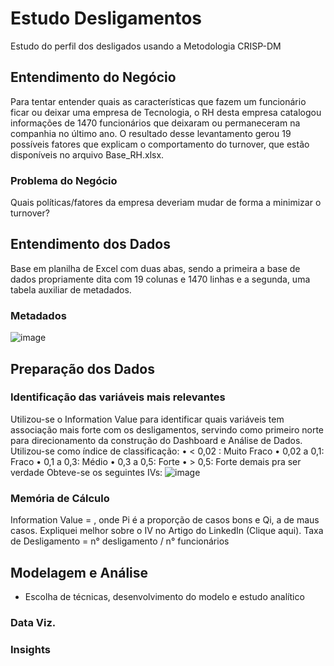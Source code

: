 # Estudo Desligamentos

Estudo do perfil dos desligados usando a Metodologia CRISP-DM 

## Entendimento do Negócio
Para tentar entender quais as características que fazem um funcionário ficar ou deixar uma empresa de Tecnologia, o RH desta empresa catalogou informações de 1470 funcionários que deixaram ou permaneceram na companhia no último ano. O resultado desse levantamento gerou 19 possíveis fatores que explicam o comportamento do turnover, que estão disponíveis no arquivo Base_RH.xlsx.
### Problema do Negócio 
Quais políticas/fatores da empresa deveriam mudar de forma a minimizar o turnover?

## Entendimento dos Dados
Base em planilha de Excel com duas abas, sendo a primeira a base de dados propriamente dita com 19 colunas e 1470 linhas e a segunda, uma tabela auxiliar de metadados. 
### Metadados
![image](https://github.com/samvalentim/Power_BI/assets/106708930/8795d1af-c93b-4499-8c78-f7975cee0ca6)


## Preparação dos Dados
### Identificação das variáveis mais relevantes
Utilizou-se o Information Value para identificar quais variáveis tem associação mais forte com os desligamentos, servindo como primeiro norte para direcionamento da construção do Dashboard e Análise de Dados.
Utilizou-se como índice de classificação: 
•	< 0,02 : Muito Fraco
•	0,02 a 0,1: Fraco
•	0,1 a 0,3: Médio
•	0,3 a 0,5: Forte
•	> 0,5: Forte demais pra ser verdade
Obteve-se os seguintes IVs: 
 ![image](https://github.com/samvalentim/Power_BI/assets/106708930/5db2d9ec-6549-4c11-8e2b-b498acb2487b)


### Memória de Cálculo
Information Value =  , onde Pi é a proporção de casos bons e Qi, a de maus casos. Expliquei melhor sobre o IV no Artigo do LinkedIn (Clique aqui). 
Taxa de Desligamento = n° desligamento / n° funcionários

## Modelagem e Análise
- Escolha de técnicas, desenvolvimento do modelo e estudo analítico


### Data Viz. 


### Insights




